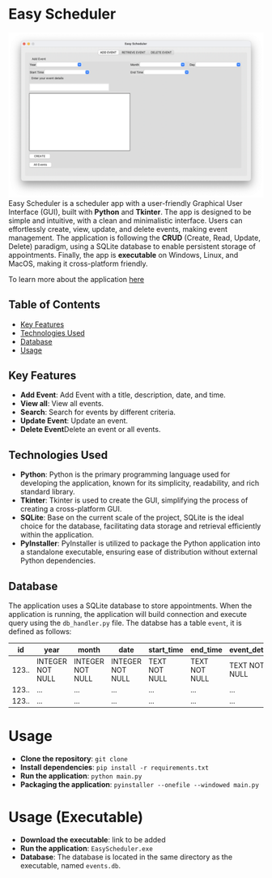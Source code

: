 # Easy Scheduler
![alt text](/media/easy-scheduler.png)
Easy Scheduler is a scheduler app with a user-friendly Graphical User Interface (GUI), built with **Python** and **Tkinter**. The app is designed to be simple and intuitive, with a clean and minimalistic interface. Users can effortlessly create, view, update, and delete events, making event management. The application is following the **CRUD** (Create, Read, Update, Delete) paradigm, using a SQLite database to enable persistent storage of appointments. Finally, the app is **executable** on Windows, Linux, and MacOS, making it cross-platform friendly.

To learn more about the application [here](https://www.huiruyang.works/projects/curd-easy-scheduler)

## Table of Contents
- [Key Features](#key-features)
- [Technologies Used](#technologies-used)
- [Database](#database)
- [Usage](#usage)

## Key Features
- **Add Event**: Add Event with a title, description, date, and time.
- **View all**: View all events.
- **Search**: Search for events by different criteria.
- **Update Event**: Update an event.
- **Delete Event**Delete an event or all events.

## Technologies Used
- **Python**: Python is the primary programming language used for developing the application, known for its simplicity, readability, and rich standard library.
- **Tkinter**: Tkinter is used to create the GUI, simplifying the process of creating a cross-platform GUI.
- **SQLite**: Base on the current scale of the project, SQLite is the ideal choice for the database, facilitating data storage and retrieval efficiently within the application. 
- **PyInstaller**: PyInstaller is utilized to package the Python application into a standalone executable, ensuring ease of distribution without external Python dependencies.

## Database
The application uses a SQLite database to store appointments. When the application is running, the application will build connection and execute query using the `db_handler.py` file. The databse has a table `event`, it is defined as follows:

| id    | year             | month            | date             | start_time    | end_time      | event_detai   |
|-------|------------------|------------------|------------------|---------------|---------------|---------------|
| 123.. | INTEGER NOT NULL | INTEGER NOT NULL | INTEGER NOT NULL | TEXT NOT NULL | TEXT NOT NULL | TEXT NOT NULL |
| 123.. | ...              | ...              | ...              | ...           | ...           | ...           |
| 123.. | ...              | ...              | ...              | ...           | ...           | ...           |

# Usage
- **Clone the repository**: `git clone`
- **Install dependencies**: `pip install -r requirements.txt`
- **Run the application**: `python main.py`
- **Packaging the application**: `pyinstaller --onefile --windowed main.py`

# Usage (Executable)
- **Download the executable**: link to be added
- **Run the application**: `EasyScheduler.exe`
- **Database**: The database is located in the same directory as the executable, named `events.db`.
